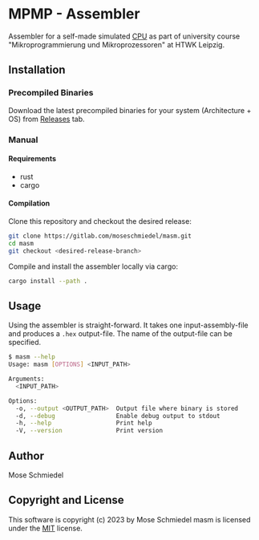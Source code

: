 # MPMP - Assembler

Assembler for a self-made simulated [CPU](https://github.com/moseschmiedel/cpu) as part of university course "Mikroprogrammierung und Mikroprozessoren" at HTWK Leipzig.

## Installation
### Precompiled Binaries
Download the latest precompiled binaries for your system (Architecture + OS) from [Releases](https://gitlab.com/moseschmiedel/masm/-/releases) tab.

### Manual
#### Requirements
- rust
- cargo
#### Compilation
Clone this repository and checkout the desired release:
```sh
git clone https://gitlab.com/moseschmiedel/masm.git
cd masm
git checkout <desired-release-branch>
```
Compile and install the assembler locally via cargo:
```sh
cargo install --path .
```

## Usage
Using the assembler is straight-forward. It takes one input-assembly-file and produces a `.hex` output-file.
The name of the output-file can be specified.
```sh
$ masm --help
Usage: masm [OPTIONS] <INPUT_PATH>

Arguments:
  <INPUT_PATH>

Options:
  -o, --output <OUTPUT_PATH>  Output file where binary is stored
  -d, --debug                 Enable debug output to stdout
  -h, --help                  Print help
  -V, --version               Print version
```

## Author
Mose Schmiedel

## Copyright and License

This software is copyright (c) 2023 by Mose Schmiedel
masm is licensed under the [MIT](LICENSE.TXT) license.
